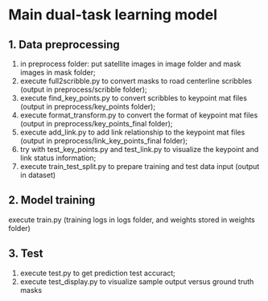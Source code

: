 # Main dual-task learning model

## 1. Data preprocessing
1) in preprocess folder: put satellite images in image folder and mask images in mask folder;  
2) execute full2scribble.py to convert masks to road centerline scribbles (output in preprocess/scribble folder);  
3) execute find_key_points.py to convert scribbles to keypoint mat files (output in preprocess/key_points folder);  
4) execute format_transform.py to convert the format of keypoint mat files (output in preprocess/key_points_final folder); 
5) execute add_link.py to add link relationship to the keypoint mat files (output in preprocess/link_key_points_final folder);  
6) try with test_key_points.py and test_link.py to visualize the keypoint and link status information;  
7) execute train_test_split.py to prepare training and test data input (output in dataset)

## 2. Model training
execute train.py (training logs in logs folder, and weights stored in weights folder)

## 3. Test
1) execute test.py to get prediction test accuract;  
2) execute test_display.py to visualize sample output versus ground truth masks
